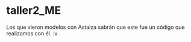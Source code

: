 # taller2_ME

Los que vieron modelos con Astaiza sabrán que este fue un código que realizamos con él. :v
